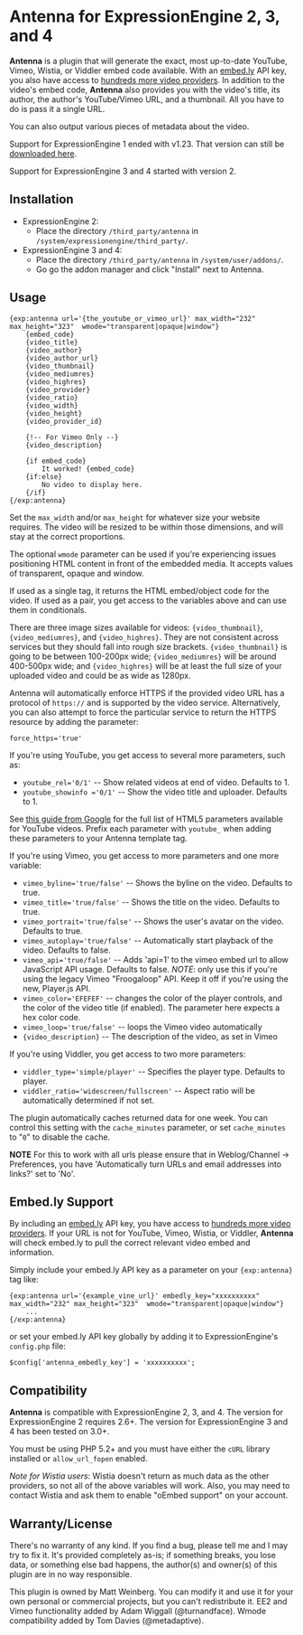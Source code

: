 Antenna for ExpressionEngine 2, 3, and 4
========

**Antenna** is a plugin that will generate the exact, most up-to-date YouTube, Vimeo, Wistia, or Viddler embed code available. With an [embed.ly](http://embed.ly/) API key, you also have access to [hundreds more video providers](http://embed.ly/providers). In addition to the video's embed code, **Antenna** also provides you with the video's title, its author, the author's YouTube/Vimeo URL, and a thumbnail. All you have to do is pass it a single URL.

You can also output various pieces of metadata about the video.

Support for ExpressionEngine 1 ended with v1.23. That version can still be [downloaded here](https://github.com/vector/Antenna/releases/tag/v1.23).

Support for ExpressionEngine 3 and 4 started with version 2.

Installation
-------

- ExpressionEngine 2:
  - Place the directory `/third_party/antenna` in `/system/expressionengine/third_party/`.
- ExpressionEngine 3 and 4:
  - Place the directory `/third_party/antenna` in `/system/user/addons/`.
  - Go go the addon manager and click "Install" next to Antenna.

Usage
-------

	{exp:antenna url='{the_youtube_or_vimeo_url}' max_width="232" max_height="323"  wmode="transparent|opaque|window"}
	    {embed_code}
	    {video_title}
	    {video_author}
	    {video_author_url}
	    {video_thumbnail}
	    {video_mediumres}
	    {video_highres}
	    {video_provider}
	    {video_ratio}
	    {video_width}
	    {video_height}
	    {video_provider_id}

	    {!-- For Vimeo Only --}
	    {video_description}

	    {if embed_code}
	        It worked! {embed_code}
	    {if:else}
	        No video to display here.
	    {/if}
	{/exp:antenna}


Set the `max_width` and/or `max_height` for whatever size your website requires. The video will be resized to be within those dimensions, and will stay at the correct proportions.

The optional `wmode` parameter can be used if you're experiencing issues positioning HTML content in front of the embedded media. It accepts values of transparent, opaque and window.

If used as a single tag, it returns the HTML embed/object code for the video. If used as a pair, you get access to the variables above and can use them in conditionals.

There are three image sizes available for videos: `{video_thumbnail}`, `{video_mediumres}`, and `{video_highres}`. They are not consistent across services but they should fall into rough size brackets. `{video_thumbnail}` is going to be between 100-200px wide; `{video_mediumres}` will be around 400-500px wide; and `{video_highres}` will be at least the full size of your uploaded video and could be as wide as 1280px.

Antenna will automatically enforce HTTPS if the provided video URL has a protocol of `https://` and is supported by the video service. Alternatively, you can also attempt to force the particular service to return the HTTPS resource by adding the parameter:

    force_https='true'

If you're using YouTube, you get access to several more parameters, such as:

- `youtube_rel='0/1'` -- Show related videos at end of video. Defaults to 1.
- `youtube_showinfo ='0/1'` -- Show the video title and uploader. Defaults to 1.

See [this guide from Google](https://developers.google.com/youtube/player_parameters#Parameters) for the full list of HTML5 parameters available for YouTube videos. Prefix each parameter with `youtube_` when adding these parameters to your Antenna template tag.

If you're using Vimeo, you get access to more parameters and one more variable:

- `vimeo_byline='true/false'` -- Shows the byline on the video. Defaults to true.
- `vimeo_title='true/false'` -- Shows the title on the video. Defaults to true.
- `vimeo_portrait='true/false'` -- Shows the user's avatar on the video. Defaults to true.
- `vimeo_autoplay='true/false'` -- Automatically start playback of the video. Defaults to false.
- `vimeo_api='true/false'` -- Adds 'api=1' to the vimeo embed url to allow JavaScript API usage. Defaults to false. *NOTE*: only use this if you're using the legacy Vimeo "Froogaloop" API. Keep it off if you're using the new, Player.js API.
- `vimeo_color='EFEFEF'` -- changes the color of the player controls, and the color of the video title (if enabled). The parameter here expects a hex color code.
- `vimeo_loop='true/false'` -- loops the Vimeo video automatically
- `{video_description}` -- The description of the video, as set in Vimeo

If you're using Viddler, you get access to two more parameters:

- `viddler_type='simple/player'` -- Specifies the player type. Defaults to player.
- `viddler_ratio='widescreen/fullscreen'` -- Aspect ratio will be automatically determined if not set.

The plugin automatically caches returned data for one week. You can control this setting with the `cache_minutes` parameter, or set `cache_minutes` to "`0`" to disable the cache.

**NOTE** For this to work with all urls please ensure that in Weblog/Channel -> Preferences, you have 'Automatically turn URLs and email addresses into links?' set to 'No'.

Embed.ly Support
-------

By including an [embed.ly](http://embed.ly/) API key, you have access to [hundreds more video providers](http://embed.ly/providers). If your URL is not for YouTube, Vimeo, Wistia, or Viddler, **Antenna** will check embed.ly to pull the correct relevant video embed and information.

Simply include your embed.ly API key as a parameter on your `{exp:antenna}` tag like:

```
{exp:antenna url='{example_vine_url}' embedly_key="xxxxxxxxxx" max_width="232" max_height="323"  wmode="transparent|opaque|window"}
	...
{/exp:antenna}
```

or set your embed.ly API key globally by adding it to ExpressionEngine's `config.php` file:

```
$config['antenna_embedly_key'] = 'xxxxxxxxxx';
```

Compatibility
-------

**Antenna** is compatible with ExpressionEngine 2, 3, and 4. The version for ExpressionEngine 2 requires 2.6+. The version for ExpressionEngine 3 and 4 has been tested on 3.0+.

You must be using PHP 5.2+ and you must have either the `cURL` library installed or `allow_url_fopen` enabled.

*Note for Wistia users*: Wistia doesn't return as much data as the other providers, so not all of the above variables will work. Also, you may need to contact Wistia and ask them to enable "oEmbed support" on your account.

Warranty/License
-------

There's no warranty of any kind. If you find a bug, please tell me and I may try to fix it. It's provided completely as-is; if something breaks, you lose data, or something else bad happens, the author(s) and owner(s) of this plugin are in no way responsible.

This plugin is owned by Matt Weinberg. You can modify it and use it for your own personal or commercial projects, but you can't redistribute it. EE2 and Vimeo functionality added by Adam Wiggall (@turnandface). Wmode compatibility added by Tom Davies (@metadaptive).
